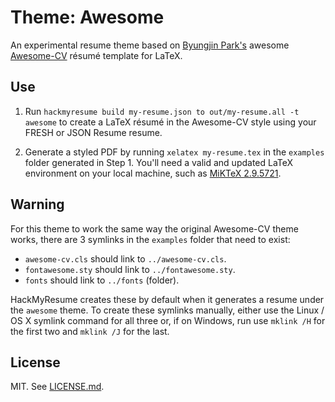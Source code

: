 Theme: Awesome
==============
An experimental resume theme based on [Byungjin Park's][author] awesome
[Awesome-CV][acv] résumé template for LaTeX.

## Use

1. Run `hackmyresume build my-resume.json to out/my-resume.all -t awesome` to
create a LaTeX résumé in the Awesome-CV style using your FRESH or JSON Resume
resume.

2. Generate a styled PDF by running `xelatex my-resume.tex` in the `examples`
folder generated in Step 1. You'll need a valid and updated LaTeX environment on
your local machine, such as [MiKTeX 2.9.5721][m].

## Warning

For this theme to work the same way the original Awesome-CV theme works, there
are 3 symlinks in the `examples` folder that need to exist:

- `awesome-cv.cls` should link to `../awesome-cv.cls`.
- `fontawesome.sty` should link to `../fontawesome.sty`.
- `fonts` should link to `../fonts` (folder).

HackMyResume creates these by default when it generates a resume under the
`awesome` theme. To create these symlinks manually, either use the Linux / OS X
symlink command for all three or, if on Windows, run use `mklink /H` for the
first two and `mklink /J` for the last.

## License

MIT. See [LICENSE.md][lic].

[acv]: https://github.com/posquit0/Awesome-CV
[m]: http://miktex.org/download
[desk]: http://fluentcv.com
[cli]: https://github.com/fluentdesk/fluentcv
[lic]: https://github.com/fluentdesk/fresh-themes/blob/master/LICENSE.md
[author]: https://github.com/posquit0
